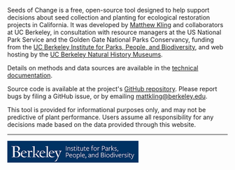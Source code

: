 Seeds of Change is a free, open-source tool designed to help support decisions about seed collection and planting for ecological restoration projects in California. It was developed by [Matthew Kling](http://matthewkling.net/) and collaborators at UC Berkeley, in consultation with resource managers at the US National Park Service and the Golden Gate National Parks Conservancy, funding from the [UC Berkeley Institute for Parks, People, and Biodiversity](https://parks.berkeley.edu), and web hosting by the [UC Berkeley Natural History Museums](https://bnhm.berkeley.edu).

Details on methods and data sources are available in the [technical documentation](seeds-of-change-technical-documentation.pdf).

Source code is available at the project's [GitHub repository](https://github.com/matthewkling/seeds-of-change). Please report bugs by filing a GitHub issue, or by emailing [mattkling\@berkeley.edu](mailto:mattkling@berkeley.edu).

This tool is provided for informational purposes only, and may not be predictive of plant performance. Users assume all responsibility for any decisions made based on the data provided through this website.

---

<img src="images/instituteforparks.jpg" alt="Institute for Parks" style="width:300px;"/>